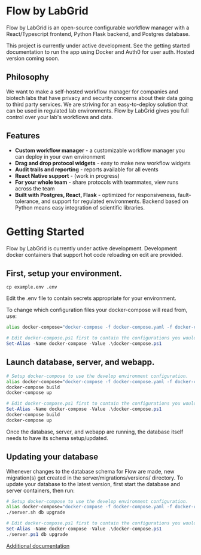 # Flow by LabGrid

Flow by LabGrid is an open-source configurable workflow manager with a React/Typescript frontend, Python Flask backend, and Postgres database.  

This project is currently under active development. See the getting started documentation to run the app using Docker and Auth0 for user auth. Hosted version coming soon.

## Philosophy

We want to make a self-hosted workflow manager for companies and biotech labs that have privacy and security concerns about their data going to third party services. We are striving for an easy-to-deploy solution that can be used in regulated lab environments. Flow by LabGrid gives you full control over your lab's workflows and data. 

## Features
- **Custom workflow manager** - a customizable workflow manager you can deploy in your own environment 
- **Drag and drop protocol widgets** - easy to make new workflow widgets
- **Audit trails and reporting** - reports available for all events
- **React Native support** - (work in progress)
- **For your whole team** - share protocols with teammates, view runs across the team
- **Built with Postgres, React, Flask** - optimized for responsiveness, fault-tolerance, and support for regulated environments. Backend based on Python means easy integration of scientific libraries.

# Getting Started

Flow by LabGrid is currently under active development. Development docker containers that support hot code reloading on edit are provided.

## First, setup your environment.
```
cp example.env .env
```

Edit the .env file to contain secrets appropriate for your environment.

To change which configuration files your docker-compose will read from, use:

```sh
alias docker-compose="docker-compose -f docker-compose.yaml -f docker-compose.dev.yaml"
```

```powershell
# Edit docker-compose.ps1 first to contain the configurations you would like to use
Set-Alias -Name docker-compose -Value .\docker-compose.ps1
```

## Launch database, server, and webapp.

```sh
# Setup docker-compose to use the develop environment configuration.
alias docker-compose="docker-compose -f docker-compose.yaml -f docker-compose.dev.yaml"
docker-compose build
docker-compose up
```

```powershell
# Edit docker-compose.ps1 first to contain the configurations you would like to use
Set-Alias -Name docker-compose -Value .\docker-compose.ps1
docker-compose build
docker-compose up
```

Once the database, server, and webapp are running, the database itself needs to have its schema setup/updated.

## Updating your database

Whenever changes to the database schema for Flow are made, new migration(s) get created in the server/migrations/versions/ directory. To update your database to the latest version, first start the database and server containers, then run:

```sh
# Setup docker-compose to use the develop environment configuration.
alias docker-compose="docker-compose -f docker-compose.yaml -f docker-compose.dev.yaml"
./server.sh db upgrade
```

```powershell
# Edit docker-compose.ps1 first to contain the configurations you would like to use
Set-Alias -Name docker-compose -Value .\docker-compose.ps1
./server.ps1 db upgrade
```

[Additional documentation](https://github.com/lab-grid/flow/wiki/Getting-Started)

